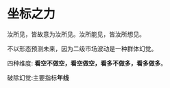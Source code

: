 # 坐标之力

汝所见，皆故意为汝所见。汝所能见，皆汝所想见。

不以形态预测未来，因为二级市场波动是一种群体幻觉。

四种维度: **看空不做空，看空做空，看多不做多，看多做多**。

破除幻觉:主要指标**年线**